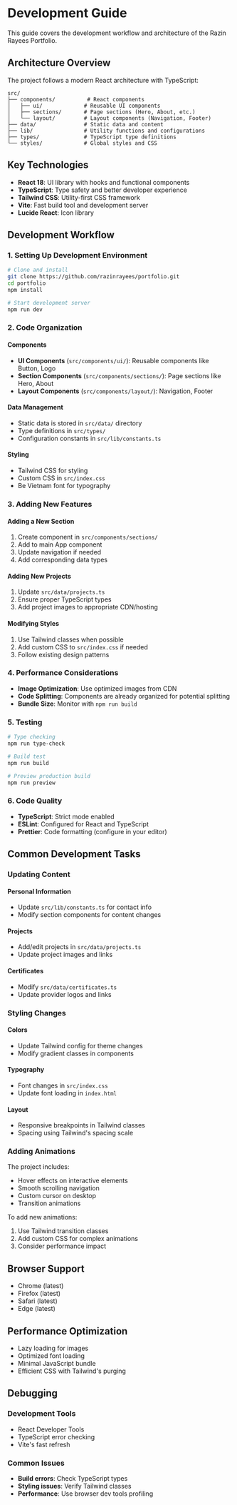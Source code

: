 # Development Guide

This guide covers the development workflow and architecture of the Razin Rayees Portfolio.

## Architecture Overview

The project follows a modern React architecture with TypeScript:

```
src/
├── components/          # React components
│   ├── ui/             # Reusable UI components
│   ├── sections/       # Page sections (Hero, About, etc.)
│   └── layout/         # Layout components (Navigation, Footer)
├── data/               # Static data and content
├── lib/                # Utility functions and configurations
├── types/              # TypeScript type definitions
└── styles/             # Global styles and CSS
```

## Key Technologies

- **React 18**: UI library with hooks and functional components
- **TypeScript**: Type safety and better developer experience
- **Tailwind CSS**: Utility-first CSS framework
- **Vite**: Fast build tool and development server
- **Lucide React**: Icon library

## Development Workflow

### 1. Setting Up Development Environment

```bash
# Clone and install
git clone https://github.com/razinrayees/portfolio.git
cd portfolio
npm install

# Start development server
npm run dev
```

### 2. Code Organization

#### Components
- **UI Components** (`src/components/ui/`): Reusable components like Button, Logo
- **Section Components** (`src/components/sections/`): Page sections like Hero, About
- **Layout Components** (`src/components/layout/`): Navigation, Footer

#### Data Management
- Static data is stored in `src/data/` directory
- Type definitions in `src/types/`
- Configuration constants in `src/lib/constants.ts`

#### Styling
- Tailwind CSS for styling
- Custom CSS in `src/index.css`
- Be Vietnam font for typography

### 3. Adding New Features

#### Adding a New Section
1. Create component in `src/components/sections/`
2. Add to main App component
3. Update navigation if needed
4. Add corresponding data types

#### Adding New Projects
1. Update `src/data/projects.ts`
2. Ensure proper TypeScript types
3. Add project images to appropriate CDN/hosting

#### Modifying Styles
1. Use Tailwind classes when possible
2. Add custom CSS to `src/index.css` if needed
3. Follow existing design patterns

### 4. Performance Considerations

- **Image Optimization**: Use optimized images from CDN
- **Code Splitting**: Components are already organized for potential splitting
- **Bundle Size**: Monitor with `npm run build`

### 5. Testing

```bash
# Type checking
npm run type-check

# Build test
npm run build

# Preview production build
npm run preview
```

### 6. Code Quality

- **TypeScript**: Strict mode enabled
- **ESLint**: Configured for React and TypeScript
- **Prettier**: Code formatting (configure in your editor)

## Common Development Tasks

### Updating Content

#### Personal Information
- Update `src/lib/constants.ts` for contact info
- Modify section components for content changes

#### Projects
- Add/edit projects in `src/data/projects.ts`
- Update project images and links

#### Certificates
- Modify `src/data/certificates.ts`
- Update provider logos and links

### Styling Changes

#### Colors
- Update Tailwind config for theme changes
- Modify gradient classes in components

#### Typography
- Font changes in `src/index.css`
- Update font loading in `index.html`

#### Layout
- Responsive breakpoints in Tailwind classes
- Spacing using Tailwind's spacing scale

### Adding Animations

The project includes:
- Hover effects on interactive elements
- Smooth scrolling navigation
- Custom cursor on desktop
- Transition animations

To add new animations:
1. Use Tailwind transition classes
2. Add custom CSS for complex animations
3. Consider performance impact

## Browser Support

- Chrome (latest)
- Firefox (latest)
- Safari (latest)
- Edge (latest)

## Performance Optimization

- Lazy loading for images
- Optimized font loading
- Minimal JavaScript bundle
- Efficient CSS with Tailwind's purging

## Debugging

### Development Tools
- React Developer Tools
- TypeScript error checking
- Vite's fast refresh

### Common Issues
- **Build errors**: Check TypeScript types
- **Styling issues**: Verify Tailwind classes
- **Performance**: Use browser dev tools profiling